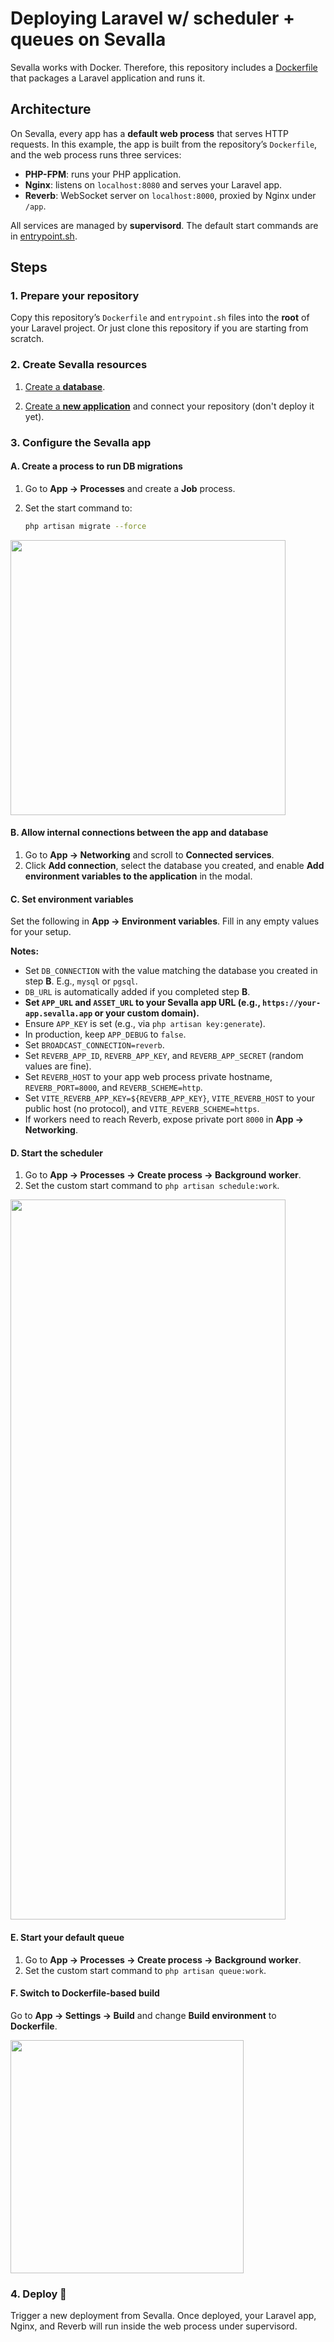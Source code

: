 # Deploying Laravel w/ scheduler + queues on Sevalla

Sevalla works with Docker. Therefore, this repository includes a [Dockerfile](/Dockerfile) that packages a Laravel application and runs it.

## Architecture

On Sevalla, every app has a **default web process** that serves HTTP requests. In this example, the app is built from the repository’s `Dockerfile`, and the web process runs three services:

- **PHP-FPM**: runs your PHP application.
- **Nginx**: listens on `localhost:8080` and serves your Laravel app.
 - **Reverb**: WebSocket server on `localhost:8000`, proxied by Nginx under `/app`.

All services are managed by **supervisord**. The default start commands are in [entrypoint.sh](/entrypoint.sh).

## Steps

### 1. Prepare your repository

Copy this repository’s `Dockerfile` and `entrypoint.sh` files into the **root** of your Laravel project. Or just clone this repository if you are starting from scratch.

### 2. Create Sevalla resources

1. [Create a **database**](https://app.sevalla.com/databases).

2. [Create a **new application**](https://app.sevalla.com/apps/new) and connect your repository (don't deploy it yet).

### 3. Configure the Sevalla app

#### A. Create a process to run DB migrations

1. Go to **App → Processes** and create a **Job** process.
2. Set the start command to:

   ```bash
   php artisan migrate --force
   ```

<img width="440" src="https://github.com/user-attachments/assets/7af80896-c431-4cd4-b5f0-5034b2c65d23" />

#### B. Allow internal connections between the app and database

1. Go to **App → Networking** and scroll to **Connected services**.
2. Click **Add connection**, select the database you created, and enable **Add environment variables to the application** in the modal.

#### C. Set environment variables

Set the following in **App → Environment variables**. Fill in any empty values for your setup.

**Notes:**
- Set `DB_CONNECTION` with the value matching the database you created in step **B**. E.g., `mysql` or `pgsql`.
- `DB_URL` is automatically added if you completed step **B**.
- **Set `APP_URL` and `ASSET_URL` to your Sevalla app URL (e.g., `https://your-app.sevalla.app` or your custom domain).**
- Ensure `APP_KEY` is set (e.g., via `php artisan key:generate`).
- In production, keep `APP_DEBUG` to `false`.
- Set `BROADCAST_CONNECTION=reverb`.
- Set `REVERB_APP_ID`, `REVERB_APP_KEY`, and `REVERB_APP_SECRET` (random values are fine).
- Set `REVERB_HOST` to your app web process private hostname, `REVERB_PORT=8000`, and `REVERB_SCHEME=http`.
- Set `VITE_REVERB_APP_KEY=${REVERB_APP_KEY}`, `VITE_REVERB_HOST` to your public host (no protocol), and `VITE_REVERB_SCHEME=https`.
- If workers need to reach Reverb, expose private port `8000` in **App → Networking**.

#### D. Start the scheduler

1. Go to **App → Processes → Create process → Background worker**.
2. Set the custom start command to `php artisan schedule:work`.

<img width="440" height="1152" src="https://github.com/user-attachments/assets/78224eac-66d0-4a49-b128-4087a31b37b5" />

#### E. Start your default queue

1. Go to **App → Processes → Create process → Background worker**.
2. Set the custom start command to `php artisan queue:work`.

#### F. Switch to Dockerfile-based build

Go to **App → Settings → Build** and change **Build environment** to **Dockerfile**.

<img width="373" src="https://github.com/user-attachments/assets/b074529e-3f51-471d-aa89-9a585dda2e5a" />

### 4. Deploy 🚀

Trigger a new deployment from Sevalla. Once deployed, your Laravel app, Nginx, and Reverb will run inside the web process under supervisord.
